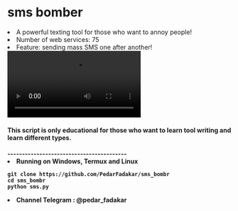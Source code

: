 # sms bomber

<li>A powerful texting tool for those who want to annoy people!</li>
<li>Number of web services: 75 </li>
<li>Feature: sending mass SMS one after another! </li>
<a href="https://t.me/pedar_fadakar" target="_blank"><video src="https://uupload.ir/view/rec_0006_9hy0.mp4/" border="0"/></a>
<h4>This script is only educational for those who want to learn tool writing and learn different types.<h4>
-----------------------------------------
<li>Running on Windows, Termux and Linux </li>

```
git clone https://github.com/PedarFadakar/sms_bombr
cd sms_bombr
python sms.py
```
<li> Channel Telegram : @pedar_fadakar</li>
